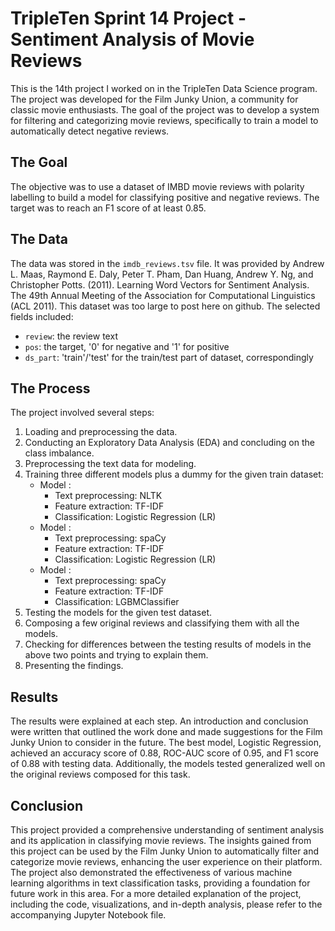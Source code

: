 # TripleTen Sprint 14 Project - Sentiment Analysis of Movie Reviews

This is the 14th project I worked on in the TripleTen Data Science program. The project was developed for the Film Junky Union, a community for classic movie enthusiasts. The goal of the project was to develop a system for filtering and categorizing movie reviews, specifically to train a model to automatically detect negative reviews.

## The Goal

The objective was to use a dataset of IMBD movie reviews with polarity labelling to build a model for classifying positive and negative reviews. The target was to reach an F1 score of at least 0.85.

## The Data

The data was stored in the `imdb_reviews.tsv` file. It was provided by Andrew L. Maas, Raymond E. Daly, Peter T. Pham, Dan Huang, Andrew Y. Ng, and Christopher Potts. (2011). Learning Word Vectors for Sentiment Analysis. The 49th Annual Meeting of the Association for Computational Linguistics (ACL 2011). This dataset was too large to post here on github. The selected fields included:

- `review`: the review text
- `pos`: the target, '0' for negative and '1' for positive
- `ds_part`: 'train'/'test' for the train/test part of dataset, correspondingly

## The Process

The project involved several steps:

1. Loading and preprocessing the data.
2. Conducting an Exploratory Data Analysis (EDA) and concluding on the class imbalance.
3. Preprocessing the text data for modeling.
4. Training three different models plus a dummy for the given train dataset:
   - Model :
     - Text preprocessing: NLTK
     - Feature extraction: TF-IDF
     - Classification: Logistic Regression (LR)
   - Model :
     - Text preprocessing: spaCy
     - Feature extraction: TF-IDF
     - Classification: Logistic Regression (LR)
   - Model :
     - Text preprocessing: spaCy
     - Feature extraction: TF-IDF
     - Classification: LGBMClassifier
5. Testing the models for the given test dataset.
6. Composing a few original reviews and classifying them with all the models.
7. Checking for differences between the testing results of models in the above two points and trying to explain them.
8. Presenting the findings.

## Results

The results were explained at each step. An introduction and conclusion were written that outlined the work done and made suggestions for the Film Junky Union to consider in the future. The best model, Logistic Regression, achieved an accuracy score of 0.88, ROC-AUC score of 0.95, and F1 score of 0.88 with testing data. Additionally, the models tested generalized well on the original reviews composed for this task. 

## Conclusion

This project provided a comprehensive understanding of sentiment analysis and its application in classifying movie reviews. The insights gained from this project can be used by the Film Junky Union to automatically filter and categorize movie reviews, enhancing the user experience on their platform. The project also demonstrated the effectiveness of various machine learning algorithms in text classification tasks, providing a foundation for future work in this area. For a more detailed explanation of the project, including the code, visualizations, and in-depth analysis, please refer to the accompanying Jupyter Notebook file.
